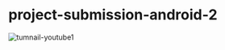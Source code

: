 # project-submission-android-2

![tumnail-youtube1](https://user-images.githubusercontent.com/58760966/109391611-89b7d880-794a-11eb-85f6-1d267cd9ed29.jpg)
